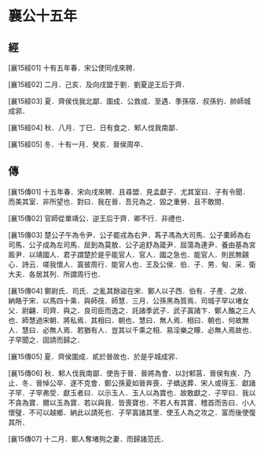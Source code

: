 # 襄公十五年

## 經 <a name="09Xiang15Jing"></a>

<a name="09Xiang15Jing01">[襄15經01]</a> 十有五年春．宋公使同戌來聘．

<a name="09Xiang15Jing02">[襄15經02]</a> 二月．己亥．及向戌盟于劉．劉夏逆王后于齊．

<a name="09Xiang15Jing03">[襄15經03]</a> 夏．齊侯伐我北鄙．圍成．公救成．至遇．季孫宿．叔孫豹．帥師城成郛．

<a name="09Xiang15Jing04">[襄15經04]</a> 秋．八月．丁巳．日有食之．邾人伐我南鄙．

<a name="09Xiang15Jing05">[襄15經05]</a> 冬．十有一月．癸亥．晉侯周卒．

## 傳 <a name="09Xiang15Zhuan"></a>

<a name="09Xiang15Zhuan01">[襄15傳01]</a> 十五年春．宋向戌來聘．且尋盟．見孟獻子．尤其室曰．子有令聞．而美其室．非所望也．對曰．我在晉．吾兄為之．毀之重勞．且不敢間．

<a name="09Xiang15Zhuan02">[襄15傳02]</a> 官師從單靖公．逆王后于齊．卿不行．非禮也．

<a name="09Xiang15Zhuan03">[襄15傳03]</a> 楚公子午為令尹．公子罷戎為右尹．蒍子馮為大司馬．公子橐師為右司馬．公子成為左司馬．屈到為莫敖．公子追舒為箴尹．屈蕩為連尹．養由基為宮廄尹．以靖國人．君子謂楚於是乎能官人．官人．國之急也．能官人．則民無覦心．詩云．嗟我懷人．寘彼周行．能官人也．王及公侯．伯．子．男．甸．采．衛大夫．各居其列．所謂周行也．

<a name="09Xiang15Zhuan04">[襄15傳04]</a> 鄭尉氏．司氏．之亂其餘盜在宋．鄭人以子西．伯有．子產．之故．納賂于宋．以馬四十乘．與師茷．師慧．三月．公孫黑為質焉．司城子罕以堵女父．尉翩．司齊．與之．良司臣而逸之．託諸季武子．武子寘諸卞．鄭人醢之三人也．師慧過宋朝．將私焉．其相曰．朝也．慧曰．無人焉．相曰．朝也．何故無人．慧曰．必無人焉．若猶有人．豈其以千乘之相．易淫樂之矇．必無人焉故也．子罕聞之．固請而歸之．

<a name="09Xiang15Zhuan05">[襄15傳05]</a> 夏．齊侯圍成．貳於晉故也．於是乎城成郛．

<a name="09Xiang15Zhuan06">[襄15傳06]</a> 秋．邾人伐我南鄙．使告于晉．晉將為會．以討邾莒．晉侯有疾．乃止．冬．晉悼公卒．遂不克會．鄭公孫夏如晉奔喪．子蟜送葬．宋人或得玉．獻諸子罕．子罕弗受．獻玉者曰．以示玉人．玉人以為寶也．故敢獻之．子罕曰．我以不貪為寶．爾以玉為寶．若以與我．皆喪寶也．不若人有其寶．稽首而告曰．小人懷璧．不可以越鄉．納此以請死也．子罕寘諸其里．使玉人為之攻之．富而後使復其所．

<a name="09Xiang15Zhuan07">[襄15傳07]</a> 十二月．鄭人奪堵狗之妻．而歸諸范氏．

